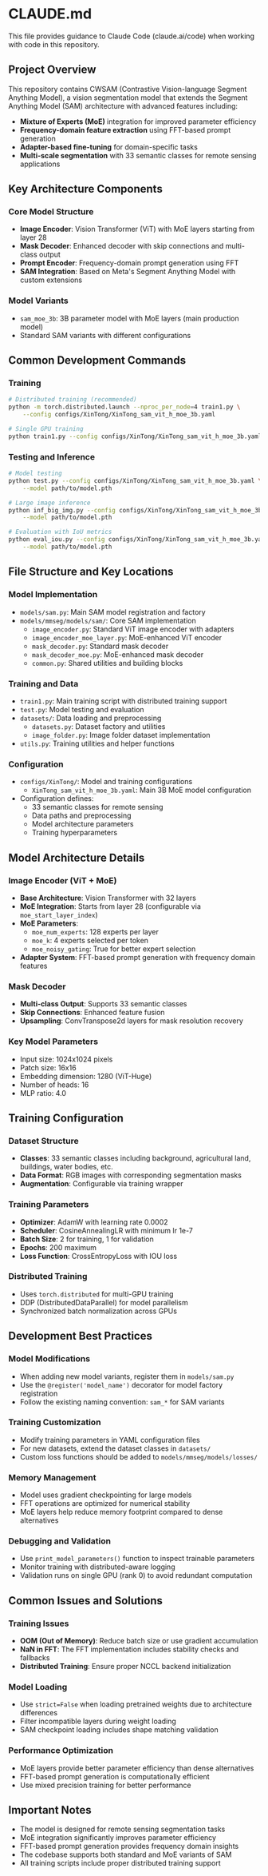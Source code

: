 # CLAUDE.md

This file provides guidance to Claude Code (claude.ai/code) when working with code in this repository.

## Project Overview

This repository contains CWSAM (Contrastive Vision-language Segment Anything Model), a vision segmentation model that extends the Segment Anything Model (SAM) architecture with advanced features including:

- **Mixture of Experts (MoE)** integration for improved parameter efficiency
- **Frequency-domain feature extraction** using FFT-based prompt generation
- **Adapter-based fine-tuning** for domain-specific tasks
- **Multi-scale segmentation** with 33 semantic classes for remote sensing applications

## Key Architecture Components

### Core Model Structure
- **Image Encoder**: Vision Transformer (ViT) with MoE layers starting from layer 28
- **Mask Decoder**: Enhanced decoder with skip connections and multi-class output
- **Prompt Encoder**: Frequency-domain prompt generation using FFT
- **SAM Integration**: Based on Meta's Segment Anything Model with custom extensions

### Model Variants
- `sam_moe_3b`: 3B parameter model with MoE layers (main production model)
- Standard SAM variants with different configurations

## Common Development Commands

### Training
```bash
# Distributed training (recommended)
python -m torch.distributed.launch --nproc_per_node=4 train1.py \
    --config configs/XinTong/XinTong_sam_vit_h_moe_3b.yaml

# Single GPU training
python train1.py --config configs/XinTong/XinTong_sam_vit_h_moe_3b.yaml
```

### Testing and Inference
```bash
# Model testing
python test.py --config configs/XinTong/XinTong_sam_vit_h_moe_3b.yaml \
    --model path/to/model.pth

# Large image inference
python inf_big_img.py --config configs/XinTong/XinTong_sam_vit_h_moe_3b.yaml \
    --model path/to/model.pth

# Evaluation with IoU metrics
python eval_iou.py --config configs/XinTong/XinTong_sam_vit_h_moe_3b.yaml \
    --model path/to/model.pth
```

## File Structure and Key Locations

### Model Implementation
- `models/sam.py`: Main SAM model registration and factory
- `models/mmseg/models/sam/`: Core SAM implementation
  - `image_encoder.py`: Standard ViT image encoder with adapters
  - `image_encoder_moe_layer.py`: MoE-enhanced ViT encoder
  - `mask_decoder.py`: Standard mask decoder
  - `mask_decoder_moe.py`: MoE-enhanced mask decoder
  - `common.py`: Shared utilities and building blocks

### Training and Data
- `train1.py`: Main training script with distributed training support
- `test.py`: Model testing and evaluation
- `datasets/`: Data loading and preprocessing
  - `datasets.py`: Dataset factory and utilities
  - `image_folder.py`: Image folder dataset implementation
- `utils.py`: Training utilities and helper functions

### Configuration
- `configs/XinTong/`: Model and training configurations
  - `XinTong_sam_vit_h_moe_3b.yaml`: Main 3B MoE model configuration
- Configuration defines:
  - 33 semantic classes for remote sensing
  - Data paths and preprocessing
  - Model architecture parameters
  - Training hyperparameters

## Model Architecture Details

### Image Encoder (ViT + MoE)
- **Base Architecture**: Vision Transformer with 32 layers
- **MoE Integration**: Starts from layer 28 (configurable via `moe_start_layer_index`)
- **MoE Parameters**: 
  - `moe_num_experts`: 128 experts per layer
  - `moe_k`: 4 experts selected per token
  - `moe_noisy_gating`: True for better expert selection
- **Adapter System**: FFT-based prompt generation with frequency domain features

### Mask Decoder
- **Multi-class Output**: Supports 33 semantic classes
- **Skip Connections**: Enhanced feature fusion
- **Upsampling**: ConvTranspose2d layers for mask resolution recovery

### Key Model Parameters
- Input size: 1024x1024 pixels
- Patch size: 16x16
- Embedding dimension: 1280 (ViT-Huge)
- Number of heads: 16
- MLP ratio: 4.0

## Training Configuration

### Dataset Structure
- **Classes**: 33 semantic classes including background, agricultural land, buildings, water bodies, etc.
- **Data Format**: RGB images with corresponding segmentation masks
- **Augmentation**: Configurable via training wrapper

### Training Parameters
- **Optimizer**: AdamW with learning rate 0.0002
- **Scheduler**: CosineAnnealingLR with minimum lr 1e-7
- **Batch Size**: 2 for training, 1 for validation
- **Epochs**: 200 maximum
- **Loss Function**: CrossEntropyLoss with IOU loss

### Distributed Training
- Uses `torch.distributed` for multi-GPU training
- DDP (DistributedDataParallel) for model parallelism
- Synchronized batch normalization across GPUs

## Development Best Practices

### Model Modifications
- When adding new model variants, register them in `models/sam.py`
- Use the `@register('model_name')` decorator for model factory registration
- Follow the existing naming convention: `sam_*` for SAM variants

### Training Customization
- Modify training parameters in YAML configuration files
- For new datasets, extend the dataset classes in `datasets/`
- Custom loss functions should be added to `models/mmseg/models/losses/`

### Memory Management
- Model uses gradient checkpointing for large models
- FFT operations are optimized for numerical stability
- MoE layers help reduce memory footprint compared to dense alternatives

### Debugging and Validation
- Use `print_model_parameters()` function to inspect trainable parameters
- Monitor training with distributed-aware logging
- Validation runs on single GPU (rank 0) to avoid redundant computation

## Common Issues and Solutions

### Training Issues
- **OOM (Out of Memory)**: Reduce batch size or use gradient accumulation
- **NaN in FFT**: The FFT implementation includes stability checks and fallbacks
- **Distributed Training**: Ensure proper NCCL backend initialization

### Model Loading
- Use `strict=False` when loading pretrained weights due to architecture differences
- Filter incompatible layers during weight loading
- SAM checkpoint loading includes shape matching validation

### Performance Optimization
- MoE layers provide better parameter efficiency than dense alternatives
- FFT-based prompt generation is computationally efficient
- Use mixed precision training for better performance

## Important Notes

- The model is designed for remote sensing segmentation tasks
- MoE integration significantly improves parameter efficiency
- FFT-based prompt generation provides frequency domain insights
- The codebase supports both standard and MoE variants of SAM
- All training scripts include proper distributed training support